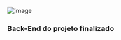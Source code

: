 ![image](https://github.com/devGuus/Treinamentos/assets/93723573/4c0e4663-8e62-4c6c-9eaa-693f1d1bac2f)
### Back-End do projeto finalizado
